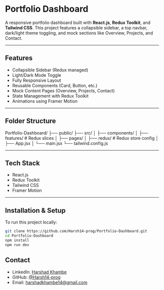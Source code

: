 
#  Portfolio Dashboard

A responsive portfolio dashboard built with **React.js**, **Redux Toolkit**, and **Tailwind CSS**. This project features a collapsible sidebar, a top navbar, dark/light theme toggling, and mock sections like Overview, Projects, and Contact.

---

##  Features

-  Collapsible Sidebar (Redux managed)
-  Light/Dark Mode Toggle
-  Fully Responsive Layout
-  Reusable Components (Card, Button, etc.)
-  Mock Content Pages (Overview, Projects, Contact)
-  State Management with Redux Toolkit
-  Animations using Framer Motion

---

## Folder Structure

Portfolio-Dashboard/
├── public/
├── src/
│ ├── components/
│ ├── features/ # Redux slices
│ ├── pages/
│ ├── redux/ # Redux store config
│ ├── App.jsx
│ └── main.jsx
└── tailwind.config.js



---

##  Tech Stack

- React.js
- Redux Toolkit
- Tailwind CSS
- Framer Motion

---

##  Installation & Setup

To run this project locally:

```bash
git clone https://github.com/Harsh14-prog/Portfolio-Dashboard.git
cd Portfolio-Dashboard
npm install
npm run dev

```

## Contact

- LinkedIn: [Harshad Khambe](https://www.linkedin.com/in/harshad-khambe-33b06a255/)
- GitHub: [@Harsh14-prog](https://github.com/Harsh14-prog)
- Email: harshadkhambe14@gmail.com




